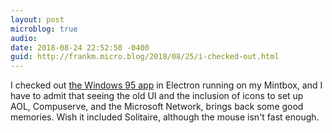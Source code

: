```yaml
---
layout: post
microblog: true
audio: 
date: 2018-08-24 22:52:50 -0400
guid: http://frankm.micro.blog/2018/08/25/i-checked-out.html
---
```

I checked out [the Windows 95 app](https://github.com/felixrieseberg/windows95) in Electron running on my Mintbox, and I have to admit that seeing the old UI and the inclusion of icons to set up AOL, Compuserve, and the Microsoft Network, brings back some good memories. Wish it included Solitaire, although the mouse isn't fast enough. 
